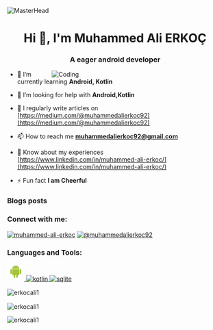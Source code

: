 ![MasterHead](https://1.bp.blogspot.com/-7A4WynwLsMw/XbBpCXG8fHI/AAAAAAAAMt4/uOa1bpLskYgrwGbllhSu2SDj_Mig8SXJQCLcBGAsYHQ/s1600/2000_600px.gif)
<h1 align="center">Hi 👋, I'm Muhammed Ali ERKOÇ</h1>
<h3 align="center">A eager android developer</h3>
<img align="right" alt="Coding" width="400" src="https://www.lambdatest.com/resources/images/news24.gif">


- 🌱 I’m currently learning **Android, Kotlin**

- 🤝 I’m looking for help with **Android,Kotlin**

- 📝 I regularly write articles on [https://medium.com/@muhammedalierkoc92](https://medium.com/@muhammedalierkoc92)

- 📫 How to reach me **muhammedalierkoc92@gmail.com**

- 📄 Know about my experiences [https://www.linkedin.com/in/muhammed-ali-erkoc/](https://www.linkedin.com/in/muhammed-ali-erkoc/)

- ⚡ Fun fact **I am Cheerful**

### Blogs posts
<!-- BLOG-POST-LIST:START -->
<!-- BLOG-POST-LIST:END -->

<h3 align="left">Connect with me:</h3>
<p align="left">
<a href="https://linkedin.com/in/muhammed-ali-erkoc" target="blank"><img align="center" src="https://raw.githubusercontent.com/rahuldkjain/github-profile-readme-generator/master/src/images/icons/Social/linked-in-alt.svg" alt="muhammed-ali-erkoc" height="30" width="40" /></a>
<a href="https://medium.com/@muhammedalierkoc92" target="blank"><img align="center" src="https://raw.githubusercontent.com/rahuldkjain/github-profile-readme-generator/master/src/images/icons/Social/medium.svg" alt="@muhammedalierkoc92" height="30" width="40" /></a>
</p>

<h3 align="left">Languages and Tools:</h3>
<p align="left"> <a href="https://developer.android.com" target="_blank" rel="noreferrer"> <img src="https://raw.githubusercontent.com/devicons/devicon/master/icons/android/android-original-wordmark.svg" alt="android" width="40" height="40"/> </a> <a href="https://kotlinlang.org" target="_blank" rel="noreferrer"> <img src="https://www.vectorlogo.zone/logos/kotlinlang/kotlinlang-icon.svg" alt="kotlin" width="40" height="40"/> </a> <a href="https://www.sqlite.org/" target="_blank" rel="noreferrer"> <img src="https://www.vectorlogo.zone/logos/sqlite/sqlite-icon.svg" alt="sqlite" width="40" height="40"/> </a> </p>

<p><img align="center" src="https://github-readme-stats.vercel.app/api/top-langs?username=erkocali1&show_icons=true&locale=en&layout=compact" alt="erkocali1" /></p>

<p><img align="center" src="https://github-readme-streak-stats.herokuapp.com/?user=erkocali1&" alt="erkocali1" /></p>

<p align="left"> <img src="https://komarev.com/ghpvc/?username=erkocali1&label=Profile%20views&color=0e75b6&style=flat" alt="erkocali1" /> </p>
